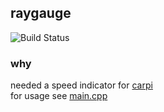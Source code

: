 ## raygauge
![Build Status](http://build.eberlein.io:8080/buildStatus/icon?job=raygauge)
### why
needed a speed indicator for [carpi](https://github.com/smthnspcl/carpi)<br>
for usage see [main.cpp](https://github.com/smthnspcl/raygauge/blob/master/main.cpp)